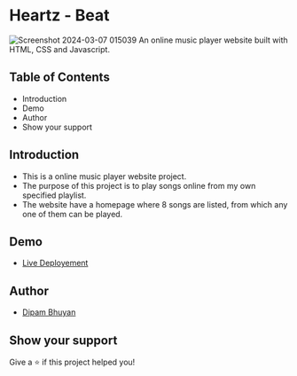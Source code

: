 # Heartz - Beat
![Screenshot 2024-03-07 015039](https://github.com/DipamBhuyan/mp.github.io/assets/81673711/269c4dbd-c879-4fef-8cc1-1615b115a785)
An online music player website built with HTML, CSS and Javascript.
## Table of Contents
* Introduction
* Demo
* Author
* Show your support
## Introduction
* This is a online music player website project.
* The purpose of this project is to play songs online from my own specified playlist.
* The website have a homepage where 8 songs are listed, from which any one of them can be played.
## Demo
* [Live Deployement](https://dipambhuyan.github.io/music-player/)
## Author
* [Dipam Bhuyan](https://github.com/DipamBhuyan/)
## Show your support
Give a ⭐️ if this project helped you!
